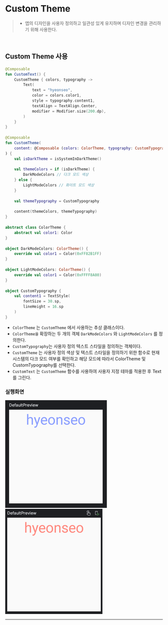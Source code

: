 # **Custom Theme**
> - 앱의 디자인을 사용자 정의하고 일관성 있게 유지하며 디자인 변경을 관리하기 위해 사용한다.
 
<br>

## **Custom Theme 사용**
```kotlin
@Composable
fun CustomText() {
    CustomTheme { colors, typography ->
        Text(
            text = "hyeonseo",
            color = colors.color1,
            style = typography.content1,
            textAlign = TextAlign.Center,
            modifier = Modifier.size(200.dp),
        )
    }
}

@Composable
fun CustomTheme(
    content: @Composable (colors: ColorTheme, typography: CustomTypography) -> Unit
) {
    val isDarkTheme = isSystemInDarkTheme()

    val themeColors = if (isDarkTheme) {
        DarkModeColors // 다크 모드 색상
    } else {
        LightModeColors // 화이트 모드 색상
    }

    val themeTypography = CustomTypography

    content(themeColors, themeTypography)
}

abstract class ColorTheme {
    abstract val color1: Color
}

object DarkModeColors: ColorTheme() {
    override val color1 = Color(0xFF82B1FF)
}

object LightModeColors: ColorTheme() {
    override val color1 = Color(0xFFFF8A80)
}

object CustomTypography {
    val content1 = TextStyle(
        fontSize = 30.sp,
        lineHeight = 16.sp
    )
}
```
- `ColorTheme` 는 `CustomTheme` 에서 사용하는 추상 클래스이다.
- `ColorTheme을` 확장하는 두 개의 객체 `DarkModeColors` 와 `LightModeColors` 를 정의한다. 
- `CustomTypography`는 사용자 정의 텍스트 스타일을 정의하는 객체이다.
- `CustomTheme` 는 사용자 정의 색상 및 텍스트 스타일을 정의하기 위한 함수로 현재 시스템의 다크 모드 여부를 확인하고 해당 모드에 따라서 ColorTheme 및 CustomTypography를 선택한다.
- `CustomText` 는 `CustomTheme` 함수를 사용하여 사용자 지정 테마를 적용한 후 Text를 그린다.

### 실행화면

![customthemedark.png](customthemedark.png)
![customthemelight.png](customthemelight.png)

***